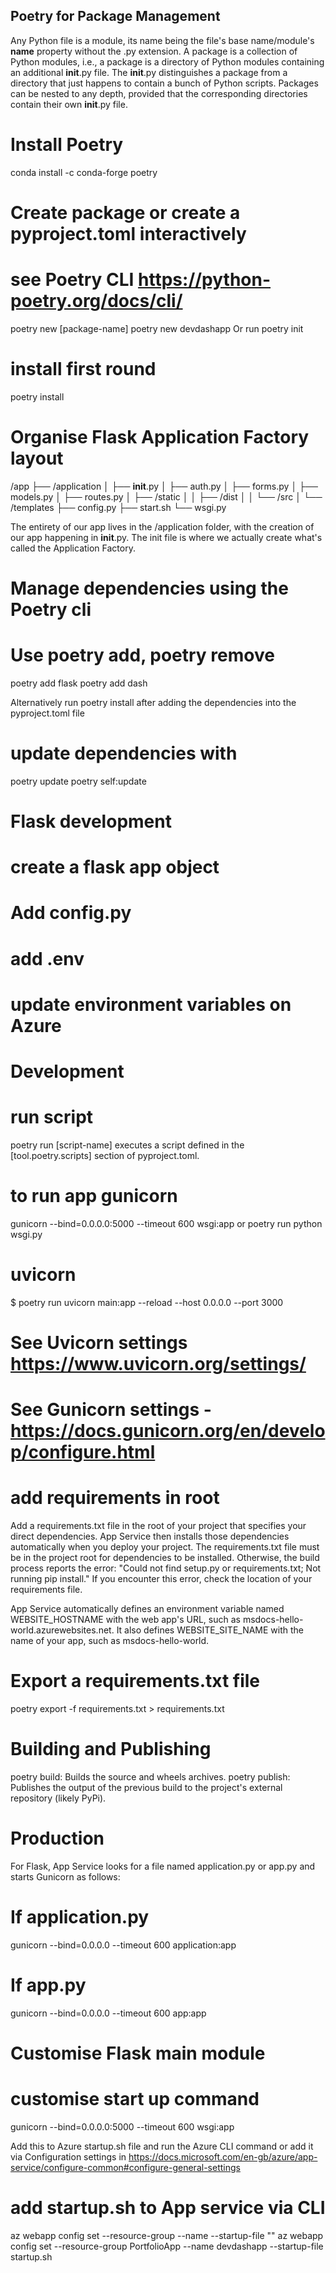 ## Poetry for Package Management

Any Python file is a module, its name being the file's base 
name/module's __name__ property without the .py extension. 
A package is a collection of Python modules, i.e., a package 
is a directory of Python modules containing an additional __init__.py file. 
The __init__.py distinguishes a package from a directory that just happens 
to contain a bunch of Python scripts. Packages can be nested to any depth, 
provided that the corresponding directories contain their own __init__.py file.

# Install Poetry
conda install -c conda-forge poetry

# Create package or create a pyproject.toml interactively
# see Poetry CLI https://python-poetry.org/docs/cli/
poetry new [package-name]
poetry new devdashapp
Or run poetry init

# install first round
poetry install

# Organise Flask Application Factory layout

/app
├── /application
│   ├── __init__.py
│   ├── auth.py
│   ├── forms.py
│   ├── models.py
│   ├── routes.py
│   ├── /static
│   │   ├── /dist
│   │   └── /src
│   └── /templates
├── config.py
├── start.sh
└── wsgi.py

The entirety of our app lives in the /application folder, with the creation of our app happening in __init__.py. The init file is where we actually create what's called the Application Factory.

# Manage dependencies using the Poetry cli
# Use poetry add, poetry remove
poetry add flask
poetry add dash

Alternatively run poetry install after adding the dependencies into the pyproject.toml file

# update dependencies with
poetry update
poetry self:update

# Flask development

# create a flask app object
# Add config.py
# add .env
# update environment variables on Azure
# 


# Development
# run script
poetry run [script-name] executes a script defined in  the [tool.poetry.scripts] section of pyproject.toml.
# to run app gunicorn
gunicorn --bind=0.0.0.0:5000 --timeout 600 wsgi:app
or
poetry run python wsgi.py

# uvicorn
$ poetry run uvicorn main:app --reload --host 0.0.0.0 --port 3000

# See Uvicorn settings https://www.uvicorn.org/settings/
# See Gunicorn settings - https://docs.gunicorn.org/en/develop/configure.html 

# add requirements in root
Add a requirements.txt file in the root of your project that specifies your direct dependencies. App Service then installs those dependencies automatically when you deploy your project.
The requirements.txt file must be in the project root for dependencies to be installed. Otherwise, the build process reports the error: "Could not find setup.py or requirements.txt; Not running pip install." If you encounter this error, check the location of your requirements file.

App Service automatically defines an environment variable named WEBSITE_HOSTNAME with the web app's URL, such as msdocs-hello-world.azurewebsites.net. It also defines WEBSITE_SITE_NAME with the name of your app, such as msdocs-hello-world.

# Export a requirements.txt file
poetry export -f requirements.txt > requirements.txt


# Building and Publishing
poetry build: Builds the source and wheels archives.
poetry publish: Publishes the output of the previous build to the project's external repository (likely PyPi).


# Production
For Flask, App Service looks for a file named application.py or app.py and starts Gunicorn as follows:
# If application.py
gunicorn --bind=0.0.0.0 --timeout 600 application:app

# If app.py
gunicorn --bind=0.0.0.0 --timeout 600 app:app

# Customise Flask main module
# customise start up command
gunicorn --bind=0.0.0.0:5000 --timeout 600 wsgi:app

Add this to Azure startup.sh file and run the Azure CLI command or add it via Configuration settings in https://docs.microsoft.com/en-gb/azure/app-service/configure-common#configure-general-settings 

# add startup.sh to App service via CLI
az webapp config set --resource-group <resource-group-name> --name <app-name> --startup-file "<custom-command>"
az webapp config set --resource-group PortfolioApp --name devdashapp --startup-file startup.sh
